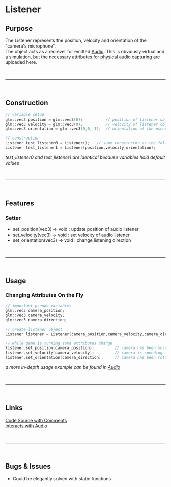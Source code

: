 # Listener

## Purpose

The Listener represents the position, velocity and orientation of the "camera's microphone". \
The object acts as a reciever for emitted [Audio](audio.md).
This is obviously virtual and a simulation, but the necessary attributes for physical audio capturing are uploaded here.

<br>

***

<br>

## Construction

```c++
// variable setup
glm::vec3 position = glm::vec3(0);			// position of listener object in 3D space
glm::vec3 velocity = glm::vec3(0);			// velocity of listener object in 3D space
glm::vec3 orientation = glm::vec3(0,0,-1);	// orientation of the pseudo-microphone

// construction
Listener test_listener0 = Listener();	// same constructor as the following
Listener test_listener1 = Listener(position,velocity,orientation);
```
*test_listener0 and test_listener1 are identical because variables hold default values*

<br>

***

<br>

## Features

### Setter

- set_position(vec3) -> void : update position of audio listener
- set_velocity(vec3) -> void : set velocity of audio listener
- set_orientation(vec3) -> void : change listening direction

<br>

***

<br>

## Usage

### Changing Attributes On the Fly
```c++
// important pseudo variables
glm::vec3 camera_position;
glm::vec3 camera_velocity;
glm::vec3 camera_direction;

// create listener object
Listener listener = Listener(camera_position,camera_velocity,camera_direction);

// while game is running some attributes change
listener.set_position(camera_position);			// camera has been moved
listener.set_velocity(camera_velocity);			// camera is speeding across the world
listener.set_orientation(camera_direction);		// camera has been rotated
```
*a more in-depth usage example can be found in [Audio](audio.md)*

<br>

***

<br>

## Links

[Code Source with Comments](../../ccb/aud/listener.cpp) \
[Interacts with Audio](audio.md)

<br>

***

<br>

## Bugs & Issues

- Could be elegantly solved with static functions